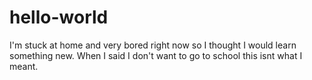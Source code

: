 # hello-world

I'm stuck at home and very bored right now so I thought I would learn something new.
When I said I don't want to go to school this isnt what I meant.
